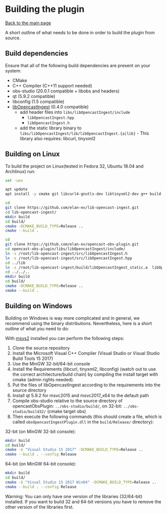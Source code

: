 Building the plugin
===================

[Back to the main page](./)

A short outline of what needs to be done in order to build the plugin from source.


Build dependencies
------------------

Ensure that all of the following build dependencies are present on your system:

- CMake
- C++ Compiler (C++11 support needed)
- obs-studio (20.0.1 compatible + libobs and headers)
- qt (5.9.2 compatible)
- libconfig (1.5 compatible)
- [libOpencastIngest](https://github.com/elan-ev/lib-opencast-ingest) (0.4.0
  compatible)
    - add header files into `libs/libOpencastIngest/include`
        - `libOpencastIngest.hpp`
        - `libOpencastIngest.h`
    - add the static library binary to `libs/libOpencastIngest/lib/libOpencastIngest.{a|lib}`
          - This library also requires: libcurl, tinyxml2


Building on Linux
-----------------

To build the project on Linux(tested in Fedora 32, Ubuntu 18.04 and Archlinux) run:

```bash
set -uex

apt update
apt install -y cmake git libcurl4-gnutls-dev libtinyxml2-dev g++ build-essential libobs-dev qtbase5-dev libconfig++-dev

cd
git clone https://github.com/elan-ev/lib-opencast-ingest.git
cd lib-opencast-ingest/
mkdir build
cd build/
cmake -DCMAKE_BUILD_TYPE=Release ..
cmake --build .

cd
git clone https://github.com/elan-ev/opencast-obs-plugin.git
cd opencast-obs-plugin/libs/libOpencastIngest/include/
ln -s /root/lib-opencast-ingest/src/libOpencastIngest.h  
ln -s /root/lib-opencast-ingest/src/libOpencastIngest.hpp 
cd ../lib
ln -s /root/lib-opencast-ingest/build/libOpencastIngest_static.a  libOpencastIngest.a
cd ../../..
mkdir build
cd build/
cmake -DCMAKE_BUILD_TYPE=Release ..
cmake --build .
```


Building on Windows
-------------------

Building on Windows is way more complicated and in general, we recommend using
the binary distributions. Nevertheless, here is a short outline of what you need
to do:

With [msys2](http://www.msys2.org/) installed you can perform the following steps:

1. Clone the source repository
2. Install the Microsoft Visual C++ Compiler (Visual Studio or Visual Studio
   Build Tools 15 2017)
3. Use the MinGW 32-bit/64-bit console
4. Install the Requirements (libcurl, tinyxml2, libconfig) (watch out to use the
   correct architecture/build chain) by compiling the install target with cmake
   (admin rights needed).
5. Put the files of libOpencastIngest according to the requirements into the
   source directory
6. Install qt 5.9.2 for msvc2015 and msvc2017\_x64 to the default path
7. Compile obs-studio relative to the source directory of opencastObsPlugin:
   `../obs-studio/build/`, on 32-bit:  `../obs-studio/build32/` (cmake target
   obs)
8. Then execute the following commands (this should create a file, which is
   called `obsOpencastIngestPlugin.dll` in the `build/Release/` directory):

32-bit (on MinGW 32-bit console):
```bash
mkdir build
cd build/
cmake -G "Visual Studio 15 2017" -DCMAKE_BUILD_TYPE=Release ..
cmake --build . --config Release
```

64-bit (on MinGW 64-bit console):
```bash
mkdir build
cd build/
cmake -G "Visual Studio 15 2017 Win64" -DCMAKE_BUILD_TYPE=Release ..
cmake --build . --config Release
```

Warning: You can only have one version of the libraries (32/64-bit) installed.
If you want to build 32 and 64-bit versions you have to remove the other version
of the libraries first.
